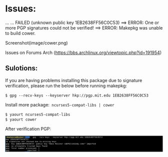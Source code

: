 # Issues:
...
... FAILED (unknown public key 1EB2638FF56C0C53)
==> ERROR: One or more PGP signatures could not be verified!
==> ERROR: Makepkg was unable to build cower.

Screenshot(image/cower.png)

Issues on Forums Arch (https://bbs.archlinux.org/viewtopic.php?id=191954)

## Sulotions:
If you are having problems installing this package due to signature verification, please run the below before running makepkg:

```
$ gpg --recv-keys --keyserver hkp://pgp.mit.edu 1EB2638FF56C0C53
```

Install more package:` ncurses5-compat-libs | cower`


```
$ yaourt ncurses5-compat-libs
$ yaourt cower
```

After verification PGP:

![Screenshot](image/pgp.png)


